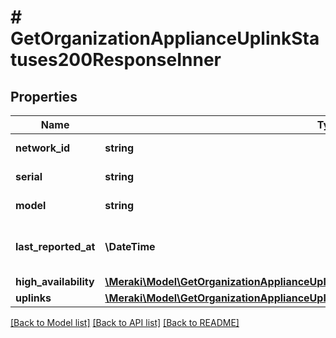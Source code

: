 # # GetOrganizationApplianceUplinkStatuses200ResponseInner

## Properties

Name | Type | Description | Notes
------------ | ------------- | ------------- | -------------
**network_id** | **string** | Network identifier | [optional]
**serial** | **string** | The uplink serial | [optional]
**model** | **string** | The uplink model | [optional]
**last_reported_at** | **\DateTime** | Last reported time for the device | [optional]
**high_availability** | [**\Meraki\Model\GetOrganizationApplianceUplinkStatuses200ResponseInnerHighAvailability**](GetOrganizationApplianceUplinkStatuses200ResponseInnerHighAvailability.md) |  | [optional]
**uplinks** | [**\Meraki\Model\GetOrganizationApplianceUplinkStatuses200ResponseInnerUplinksInner[]**](GetOrganizationApplianceUplinkStatuses200ResponseInnerUplinksInner.md) | Uplinks | [optional]

[[Back to Model list]](../../README.md#models) [[Back to API list]](../../README.md#endpoints) [[Back to README]](../../README.md)
